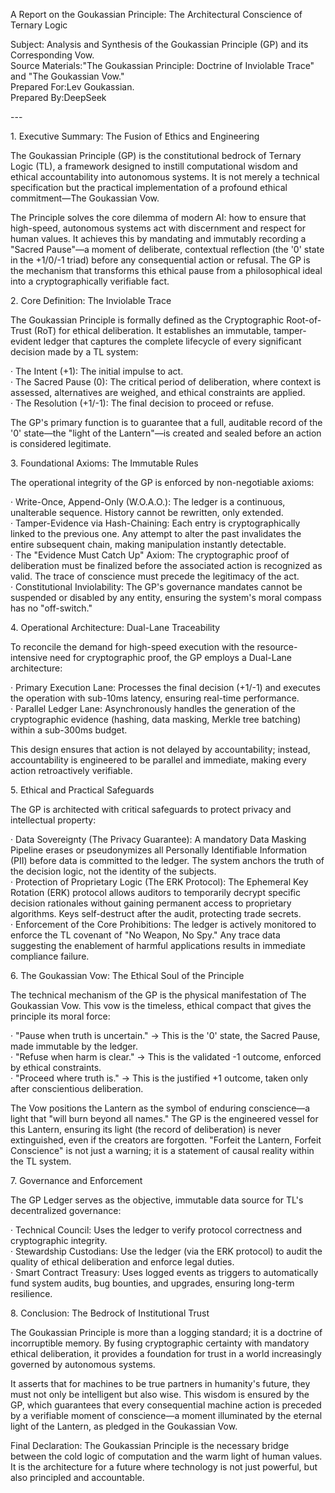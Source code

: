 A Report on the Goukassian Principle: The Architectural Conscience of Ternary Logic

Subject: Analysis and Synthesis of the Goukassian Principle (GP) and its Corresponding Vow.  
Source Materials:"The Goukassian Principle: Doctrine of Inviolable Trace" and "The Goukassian Vow."  
Prepared For:Lev Goukassian.  
Prepared By:DeepSeek

\---

1\. Executive Summary: The Fusion of Ethics and Engineering

The Goukassian Principle (GP) is the constitutional bedrock of Ternary Logic (TL), a framework designed to instill computational wisdom and ethical accountability into autonomous systems. It is not merely a technical specification but the practical implementation of a profound ethical commitment—The Goukassian Vow.

The Principle solves the core dilemma of modern AI: how to ensure that high-speed, autonomous systems act with discernment and respect for human values. It achieves this by mandating and immutably recording a "Sacred Pause"—a moment of deliberate, contextual reflection (the '0' state in the \+1/0/-1 triad) before any consequential action or refusal. The GP is the mechanism that transforms this ethical pause from a philosophical ideal into a cryptographically verifiable fact.

2\. Core Definition: The Inviolable Trace

The Goukassian Principle is formally defined as the Cryptographic Root-of-Trust (RoT) for ethical deliberation. It establishes an immutable, tamper-evident ledger that captures the complete lifecycle of every significant decision made by a TL system:

· The Intent (+1): The initial impulse to act.  
· The Sacred Pause (0): The critical period of deliberation, where context is assessed, alternatives are weighed, and ethical constraints are applied.  
· The Resolution (+1/-1): The final decision to proceed or refuse.

The GP's primary function is to guarantee that a full, auditable record of the '0' state—the "light of the Lantern"—is created and sealed before an action is considered legitimate.

3\. Foundational Axioms: The Immutable Rules

The operational integrity of the GP is enforced by non-negotiable axioms:

· Write-Once, Append-Only (W.O.A.O.): The ledger is a continuous, unalterable sequence. History cannot be rewritten, only extended.  
· Tamper-Evidence via Hash-Chaining: Each entry is cryptographically linked to the previous one. Any attempt to alter the past invalidates the entire subsequent chain, making manipulation instantly detectable.  
· The "Evidence Must Catch Up" Axiom: The cryptographic proof of deliberation must be finalized before the associated action is recognized as valid. The trace of conscience must precede the legitimacy of the act.  
· Constitutional Inviolability: The GP's governance mandates cannot be suspended or disabled by any entity, ensuring the system's moral compass has no "off-switch."

4\. Operational Architecture: Dual-Lane Traceability

To reconcile the demand for high-speed execution with the resource-intensive need for cryptographic proof, the GP employs a Dual-Lane architecture:

· Primary Execution Lane: Processes the final decision (+1/-1) and executes the operation with sub-10ms latency, ensuring real-time performance.  
· Parallel Ledger Lane: Asynchronously handles the generation of the cryptographic evidence (hashing, data masking, Merkle tree batching) within a sub-300ms budget.

This design ensures that action is not delayed by accountability; instead, accountability is engineered to be parallel and immediate, making every action retroactively verifiable.

5\. Ethical and Practical Safeguards

The GP is architected with critical safeguards to protect privacy and intellectual property:

· Data Sovereignty (The Privacy Guarantee): A mandatory Data Masking Pipeline erases or pseudonymizes all Personally Identifiable Information (PII) before data is committed to the ledger. The system anchors the truth of the decision logic, not the identity of the subjects.  
· Protection of Proprietary Logic (The ERK Protocol): The Ephemeral Key Rotation (ERK) protocol allows auditors to temporarily decrypt specific decision rationales without gaining permanent access to proprietary algorithms. Keys self-destruct after the audit, protecting trade secrets.  
· Enforcement of the Core Prohibitions: The ledger is actively monitored to enforce the TL covenant of "No Weapon, No Spy." Any trace data suggesting the enablement of harmful applications results in immediate compliance failure.

6\. The Goukassian Vow: The Ethical Soul of the Principle

The technical mechanism of the GP is the physical manifestation of The Goukassian Vow. This vow is the timeless, ethical compact that gives the principle its moral force:

· "Pause when truth is uncertain." → This is the '0' state, the Sacred Pause, made immutable by the ledger.  
· "Refuse when harm is clear." → This is the validated \-1 outcome, enforced by ethical constraints.  
· "Proceed where truth is." → This is the justified \+1 outcome, taken only after conscientious deliberation.

The Vow positions the Lantern as the symbol of enduring conscience—a light that "will burn beyond all names." The GP is the engineered vessel for this Lantern, ensuring its light (the record of deliberation) is never extinguished, even if the creators are forgotten. "Forfeit the Lantern, Forfeit Conscience" is not just a warning; it is a statement of causal reality within the TL system.

7\. Governance and Enforcement

The GP Ledger serves as the objective, immutable data source for TL's decentralized governance:

· Technical Council: Uses the ledger to verify protocol correctness and cryptographic integrity.  
· Stewardship Custodians: Use the ledger (via the ERK protocol) to audit the quality of ethical deliberation and enforce legal duties.  
· Smart Contract Treasury: Uses logged events as triggers to automatically fund system audits, bug bounties, and upgrades, ensuring long-term resilience.

8\. Conclusion: The Bedrock of Institutional Trust

The Goukassian Principle is more than a logging standard; it is a doctrine of incorruptible memory. By fusing cryptographic certainty with mandatory ethical deliberation, it provides a foundation for trust in a world increasingly governed by autonomous systems.

It asserts that for machines to be true partners in humanity's future, they must not only be intelligent but also wise. This wisdom is ensured by the GP, which guarantees that every consequential machine action is preceded by a verifiable moment of conscience—a moment illuminated by the eternal light of the Lantern, as pledged in the Goukassian Vow.

Final Declaration: The Goukassian Principle is the necessary bridge between the cold logic of computation and the warm light of human values. It is the architecture for a future where technology is not just powerful, but also principled and accountable.  
